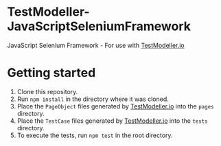 # TestModeller-JavaScriptSeleniumFramework
JavaScript Selenium Framework - For use with [TestModeller.io](http://www.testmodeller.io)

# Getting started
1. Clone this repository.
2. Run `npm install` in the directory where it was cloned.
3. Place the `PageObject` files generated by [TestModeller.io](http://www.testmodeller.io) into the `pages` directory.
4. Place the `TestCase` files generated by [TestModeller.io](http://www.testmodeller.io) into the `tests` directory.
5. To execute the tests, run `npm test` in the root directory.
